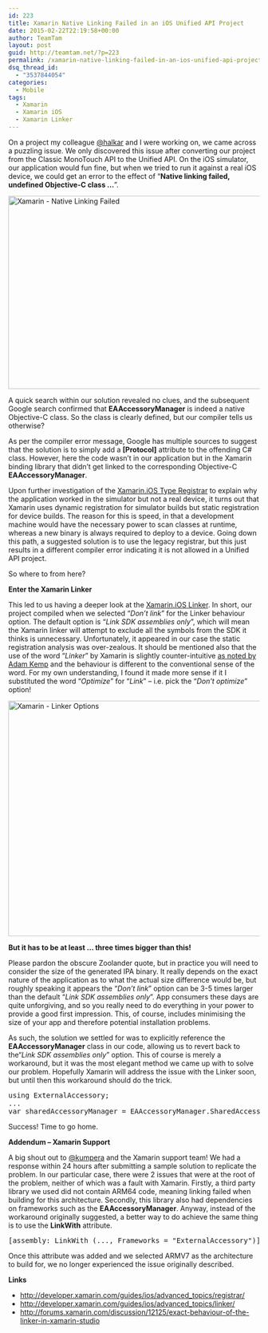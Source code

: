 ```yaml
---
id: 223
title: Xamarin Native Linking Failed in an iOS Unified API Project
date: 2015-02-22T22:19:58+00:00
author: TeamTam
layout: post
guid: http://teamtam.net/?p=223
permalink: /xamarin-native-linking-failed-in-an-ios-unified-api-project/
dsq_thread_id:
  - "3537844054"
categories:
  - Mobile
tags:
  - Xamarin
  - Xamarin iOS
  - Xamarin Linker
---
```

On a project my colleague <a href="https://twitter.com/halkar" target="_blank">@halkar</a>&nbsp;and I were working on, we came across a puzzling issue. We only discovered this issue after converting our project from the Classic MonoTouch API to the Unified API. On the iOS simulator, our application would fun fine, but when we tried to run it against a real iOS device, we could get an error to the effect of “**Native linking failed, undefined Objective-C class …**”.

[<img class="alignnone wp-image-241 size-large" src="http://teamtam.net/wp-content/uploads/2015/02/NativeLinkingFailed-1024x396.png" alt="Xamarin - Native Linking Failed" width="1000" height="387" srcset="http://teamtam.net/wp-content/uploads/2015/02/NativeLinkingFailed-1024x396.png 1024w, http://teamtam.net/wp-content/uploads/2015/02/NativeLinkingFailed-300x116.png 300w, http://teamtam.net/wp-content/uploads/2015/02/NativeLinkingFailed-1000x386.png 1000w, http://teamtam.net/wp-content/uploads/2015/02/NativeLinkingFailed.png 1343w" sizes="(max-width: 1000px) 100vw, 1000px" />](http://teamtam.net/wp-content/uploads/2015/02/NativeLinkingFailed.png)

A quick search within our solution revealed no clues, and the subsequent Google search confirmed that **EAAccessoryManager** is indeed a native Objective-C class. So the class is clearly defined, but our compiler tells us otherwise?

As per the compiler error message, Google has multiple sources to suggest that the solution is to simply add a **[Protocol]** attribute to the offending C# class. However,&nbsp;here the code wasn’t in our application but in the Xamarin binding library that didn’t get linked to the corresponding Objective-C **EAAccessoryManager**.

Upon further investigation of the <a href="http://developer.xamarin.com/guides/ios/advanced_topics/registrar/" target="_blank">Xamarin.iOS Type Registrar</a> to explain why the application worked in the simulator but not a real device, it turns out that Xamarin uses dynamic registration for simulator builds but static registration for device builds. The reason for this is speed, in that a development machine would have the necessary power to scan classes at runtime, whereas a new binary is always required to deploy to a device. Going down this path, a suggested solution is to use the legacy registrar, but this just results&nbsp;in a different compiler error indicating&nbsp;it&nbsp;is not allowed in a Unified API project.

So where to from here?

**Enter the Xamarin Linker**

This led to us having a deeper look at the <a href="http://developer.xamarin.com/guides/ios/advanced_topics/linker/" target="_blank">Xamarin.iOS Linker</a>. In short, our project compiled when we selected “_Don’t link_” for the Linker behaviour option. The default option is “_Link SDK assemblies only_”, which will mean the Xamarin linker will attempt to exclude all the symbols from the SDK it thinks is unnecessary. Unfortunately, it appeared in our case the&nbsp;static registration analysis was over-zealous. It should be mentioned also that the use of the word “_Linker_” by Xamarin is slightly counter-intuitive <a href="http://forums.xamarin.com/discussion/12125/exact-behaviour-of-the-linker-in-xamarin-studio" target="_blank">as noted by Adam Kemp</a> and the behaviour is different to the conventional sense of the word. For my own understanding, I found it made more sense if it I substituted the word “_Optimize_” for “_Link_” – i.e. pick the “_Don’t optimize_” option!

[<img class="alignnone wp-image-252 size-large" src="http://teamtam.net/wp-content/uploads/2015/02/LinkerOptions-1024x483.png" alt="Xamarin - Linker Options" width="1000" height="472" srcset="http://teamtam.net/wp-content/uploads/2015/02/LinkerOptions-1024x483.png 1024w, http://teamtam.net/wp-content/uploads/2015/02/LinkerOptions-300x142.png 300w, http://teamtam.net/wp-content/uploads/2015/02/LinkerOptions-1000x472.png 1000w" sizes="(max-width: 1000px) 100vw, 1000px" />](http://teamtam.net/wp-content/uploads/2015/02/LinkerOptions.png)

**But it has to be at least … three times bigger than this!**

Please pardon the obscure Zoolander quote, but in practice&nbsp;you will&nbsp;need to consider the size of the generated&nbsp;IPA binary. It really depends on the exact nature of the application as to what the actual size difference would be, but roughly speaking it appears the &#8220;_Don&#8217;t link_&#8221; option can be 3-5 times larger than the default “_Link SDK assemblies only_”. App consumers these days are quite unforgiving, and so&nbsp;you really need to do everything in your power to provide a good first impression. This, of course, includes minimising the size of your app and therefore potential installation problems.

As such, the solution we settled for was to explicitly reference the **EAAccessoryManager** class in our code, allowing us to revert back to the“_Link SDK assemblies only_” option. This of course is merely a workaround, but it was the most elegant method we came up with to solve our problem. Hopefully Xamarin will address&nbsp;the issue with the Linker soon, but until then this workaround should do the trick.

<pre class="wp-code-highlight prettyprint">using ExternalAccessory;
...
var sharedAccessoryManager = EAAccessoryManager.SharedAccessoryManager;</pre>

Success! Time to go home.

**Addendum &#8211; Xamarin Support**

A big shout out to <a href="https://twitter.com/kumpera" target="_blank">@kumpera</a> and the Xamarin support team! We had a response within 24 hours after submitting a sample solution to replicate the problem. In our particular case, there were 2 issues that were at the root of the problem, neither of which was a fault with Xamarin. Firstly, a third party library we used did not contain ARM64 code, meaning&nbsp;linking failed when building for this architecture. Secondly, this library also had dependencies on frameworks such as the **EAAccessoryManager**. Anyway, instead of the workaround originally suggested, a better way to do achieve the same thing is to use the **LinkWith** attribute.

<pre class="wp-code-highlight prettyprint">[assembly: LinkWith (..., Frameworks = "ExternalAccessory")]</pre>

Once this attribute was added and we selected ARMV7 as the architecture to build for, we no longer experienced the issue originally described.

**Links**

  * <a title="http://developer.xamarin.com/guides/ios/advanced_topics/registrar/" href="http://developer.xamarin.com/guides/ios/advanced_topics/registrar/" target="_blank">http://developer.xamarin.com/guides/ios/advanced_topics/registrar/ </a>
  * <a title="http://developer.xamarin.com/guides/ios/advanced_topics/linker/" href="http://developer.xamarin.com/guides/ios/advanced_topics/linker/" target="_blank">http://developer.xamarin.com/guides/ios/advanced_topics/linker/</a>
  * <a title="http://forums.xamarin.com/discussion/12125/exact-behaviour-of-the-linker-in-xamarin-studio" href="http://forums.xamarin.com/discussion/12125/exact-behaviour-of-the-linker-in-xamarin-studio" target="_blank">http://forums.xamarin.com/discussion/12125/exact-behaviour-of-the-linker-in-xamarin-studio</a>